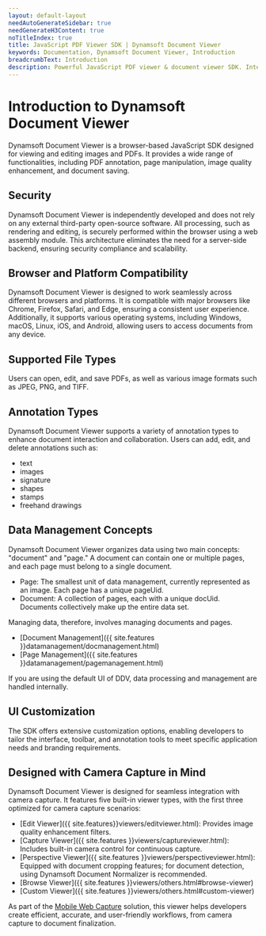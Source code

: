```yaml
---
layout: default-layout
needAutoGenerateSidebar: true
needGenerateH3Content: true
noTitleIndex: true
title: JavaScript PDF Viewer SDK | Dynamsoft Document Viewer
keywords: Documentation, Dynamsoft Document Viewer, Introduction
breadcrumbText: Introduction
description: Powerful JavaScript PDF viewer & document viewer SDK. Integrate seamless document viewing into your web apps with Dynamsoft Document Viewer.
---
```


# Introduction to Dynamsoft Document Viewer

Dynamsoft Document Viewer is a browser-based JavaScript SDK designed for viewing and editing images and PDFs. It provides a wide range of functionalities, including PDF annotation, page manipulation, image quality enhancement, and document saving.

## Security

Dynamsoft Document Viewer is independently developed and does not rely on any external third-party open-source software. All processing, such as rendering and editing, is securely performed within the browser using a web assembly module. This architecture eliminates the need for a server-side backend, ensuring security compliance and scalability.

## Browser and Platform Compatibility

Dynamsoft Document Viewer is designed to work seamlessly across different browsers and platforms. It is compatible with major browsers like Chrome, Firefox, Safari, and Edge, ensuring a consistent user experience. Additionally, it supports various operating systems, including Windows, macOS, Linux, iOS, and Android, allowing users to access documents from any device.

## Supported File Types

Users can open, edit, and save PDFs, as well as various image formats such as JPEG, PNG, and TIFF.

## Annotation Types

Dynamsoft Document Viewer supports a variety of annotation types to enhance document interaction and collaboration. Users can add, edit, and delete annotations such as:

- text
- images
- signature
- shapes
- stamps
- freehand drawings

## Data Management Concepts

Dynamsoft Document Viewer organizes data using two main concepts: "document" and "page." A document can contain one or multiple pages, and each page must belong to a single document.

- Page: The smallest unit of data management, currently represented as an image. Each page has a unique pageUid.
- Document: A collection of pages, each with a unique docUid. Documents collectively make up the entire data set.

Managing data, therefore, involves managing documents and pages.

- [Document Management]({{ site.features }}datamanagement/docmanagement.html)
- [Page Management]({{ site.features }}datamanagement/pagemanagement.html)

If you are using the default UI of DDV, data processing and management are handled internally.

## UI Customization

The SDK offers extensive customization options, enabling developers to tailor the interface, toolbar, and annotation tools to meet specific application needs and branding requirements.

## Designed with Camera Capture in Mind
Dynamsoft Document Viewer is designed for seamless integration with camera capture. It features five built-in viewer types, with the first three optimized for camera capture scenarios:

- [Edit Viewer]({{ site.features}}viewers/editviewer.html): Provides image quality enhancement filters.
- [Capture Viewer]({{ site.features }}viewers/captureviewer.html): Includes built-in camera control for continuous capture.
- [Perspective Viewer]({{ site.features }}viewers/perspectiveviewer.html): Equipped with document cropping features; for document detection, using Dynamsoft Document Normalizer is recommended.
- [Browse Viewer]({{ site.features }}viewers/others.html#browse-viewer)
- [Custom Viewer]({{ site.features }}viewers/others.html#custom-viewer)

As part of the  [Mobile Web Capture](https://www.dynamsoft.com/use-cases/mobile-web-capture-sdk/?utm_content=nav-solutions) solution, this viewer helps developers create efficient, accurate, and user-friendly workflows, from camera capture to document finalization.
